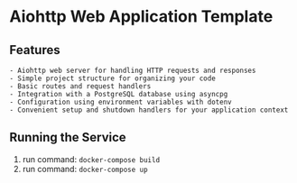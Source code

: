 # Aiohttp Web Application Template
## Features
    - Aiohttp web server for handling HTTP requests and responses
    - Simple project structure for organizing your code
    - Basic routes and request handlers
    - Integration with a PostgreSQL database using asyncpg
    - Configuration using environment variables with dotenv
    - Convenient setup and shutdown handlers for your application context 
## Running the Service
1) run command: ```docker-compose build```
2) run command: ```docker-compose up```